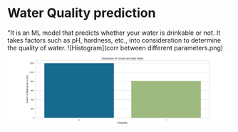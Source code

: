 # Water Quality prediction
"It is an ML model that predicts whether your water is drinkable or not. It takes factors such as pH, hardness, etc., into consideration to determine the quality of water.
![Histogram](corr between different parameters.png)
![Histogram](histogram_hardness.png)
